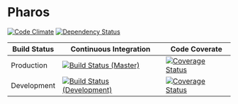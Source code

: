 # Pharos

[![Code Climate](https://codeclimate.com/github/APTrust/pharos.png)](https://codeclimate.com/github/APTrust/pharos.png?branch=develop)
[![Dependency Status](https://gemnasium.com/badges/github.com/APTrust/pharos.svg)](https://gemnasium.com/github.com/APTrust/pharos)

Build Status | Continuous Integration | Code Coverate
--- | --- | ---
Production | [![Build Status (Master)](https://travis-ci.org/APTrust/pharos.png?branch=master)](https://travis-ci.org/APTrust/pharos) | [![Coverage Status](https://coveralls.io/repos/github/APTrust/pharos/badge.svg?branch=master)](https://coveralls.io/github/APTrust/pharos?branch=master)
Development | [![Build Status (Development)](https://travis-ci.org/APTrust/pharos.png?branch=develop)](https://travis-ci.org/APTrust/pharos) | [![Coverage Status](https://coveralls.io/repos/github/APTrust/pharos/badge.svg?branch=develop)](https://coveralls.io/github/APTrust/pharos?branch=develop)
